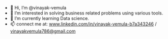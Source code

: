 - 👋 Hi, I’m @vinayak-vemula
- 👀 I’m interested in solving business related problems using various tools.
- 🌱 I’m currently learning Data science.
- 📫 connect me at: www.linkedin.com/in/vinayak-vemula-b7a343246 / vinayakvemula786@gmail.com

<!---
vinayak-vemula/vinayak-vemula is a ✨ special ✨ repository because its `README.md` (this file) appears on your GitHub profile.
You can click the Preview link to take a look at your changes.
--->
